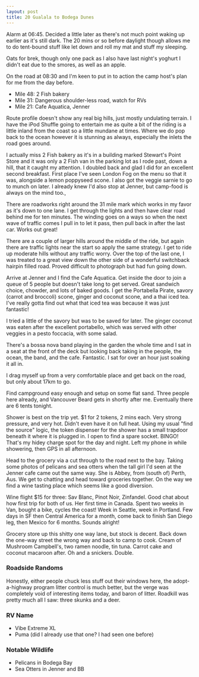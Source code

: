 ```yaml
---
layout: post
title: 20 Gualala to Bodega Dunes
---
```



Alarm at 06:45. Decided a little later as there's not much point waking up earlier as it's still dark. The 20 mins or so before daylight though allows me to do tent-bound stuff like let down and roll my mat and stuff my sleeping.

Oats for brek, though only one pack as I also have last night's yoghurt I didn't eat due to the smores, as well as an apple.

On the road at 08:30 and I'm keen to put in to action the camp host's plan for me from the day before.

- Mile 48: 2 Fish bakery
- Mile 31: Dangerous shoulder-less road, watch for RVs
- Mile 21: Cafe Aquatica, Jenner

Route profile doesn't show any real big hills, just mostly undulating terrain. I have the iPod Shuffle going to entertain me as quite a bit of the riding is a little inland from the coast so a little mundane at times. Where we do pop back to the ocean however it is stunning as always, especially the inlets the road goes around.

I actually miss 2 Fish bakery as it's in a building marked Stewart's Point Store and it was only a 2 Fish van in the parking lot as I rode past, down a hill, that it caught my attention. I doubled back and glad I did for an excellent second breakfast. First place I've seen London Fog on the menu so that it was, alongside a lemon poppyseed scone. I also got the veggie sarnie to go to munch on later. I already knew I'd also stop at Jenner, but camp-food is always on the mind too.,

There are roadworks right around the 31 mile mark which works in my favor as it's down to one lane. I get through the lights and then have clear road behind me for ten minutes. The winding goes on a ways so when the next wave of traffic comes I pull in to let it pass, then pull back in after the last car. Works out great!

There are a couple of larger hills around the middle of the ride, but again there are traffic lights near the start so apply the same strategy. I get to ride up moderate hills without any traffic worry. Over the top of the last one, I was treated to a great view down the other side of a wonderful switchback hairpin filled road. Proved difficult to photograph but had fun going down.

Arrive at Jenner and I find the Cafe Aquatica. Get inside the door to join a queue of 5 people but doesn't take long to get served. Great sandwich choice, chowder, and lots of baked goods. I get the Portabella Pirate, savory (carrot and broccoli) scone, ginger and coconut scone, and a thai iced tea. I've really gotta find out what that iced tea was because it was just fantastic!

I tried a little of the savory but was to be saved for later. The ginger coconut was eaten after the excellent portabello, which was served with other veggies in a pesto foccacia, with some salad.

There's a bossa nova band playing in the garden the whole time and I sat in a seat at the front of the deck but looking back taking in the people, the ocean, the band, and the cafe. Fantastic. I sat for over an hour just soaking it all in.

I drag myself up from a very comfortable place and get back on the road, but only about 17km to go.

Find campground easy enough and setup on some flat sand. Three people here already, and Vancouver Beard gets in shortly after me. Eventually there are 6 tents tonight.

Shower is best on the trip yet. $1 for 2 tokens, 2 mins each. Very strong pressure, and very hot. Didn't even have it on full heat. Using my usual "find the source" logic, the token dispenser for the shower has a small trapdoor beneath it where it is plugged in. I open to find a spare socket. BINGO! That's my hidey charge spot for the day and night. Left my phone in while showering, then GPS in all afternoon.

Head to the grocery via a cut through to the road next to the bay. Taking some photos of pelicans and sea otters when the tall girl I'd seen at the Jenner cafe came out the same way. She is Abbey, from (south of) Perth, Aus. We get to chatting and head toward groceries together. On the way we find a wine tasting place which seems like a good diversion.
 
Wine flight $15 for three: Sav Blanc, Pinot Noir, Zinfandel. Good chat about how first trip for both of us. Her first time in Canada. Spent two weeks in Van, bought a bike, cycles the coast! Week in Seattle, week in Portland. Few days in SF then Central America for a month, come back to finish San Diego leg, then Mexico for 6 months. Sounds alright!

Grocery store up this shitty one way lane, but stock is decent. Back down the one-way street the wrong way and back to camp to cook. Cream of Mushroom Campbell's, two ramen noodle, tin tuna. Carrot cake and coconut macaroon after. Oh and a snickers. Double.


### Roadside Randoms

Honestly, either people chuck less stuff out their windows here, the adopt-a-highway program litter control is much better, but the verge was completely void of interesting items today, and baron of litter. Roadkill was pretty much all I saw: three skunks and a deer.


### RV Name

- Vibe Extreme XL
- Puma (did I already use that one? I had seen one before)


### Notable Wildlife 

- Pelicans in Bodega Bay 
- Sea Otters in Jenner and BB 
